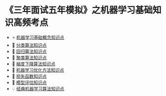 # 《三年面试五年模拟》之机器学习基础知识高频考点

- :star: [机器学习基础概念知识点](机器学习基础概念知识点.md)
- :1234: [分类算法知识点](分类算法知识点.md)
- :blue_book: [回归算法知识点](回归算法知识点.md)
- :closed_book: [聚类算法知识点](聚类算法知识点.md)
- :green_book: [梯度下降算法知识点](池化层知识点.md)
- :orange_book: [机器学习优化方法知识点](机器学习优化方法知识点.md)
- :eyes: [损失函数知识点](损失函数知识点.md)
- :rocket: [模型评估知识点](模型评估知识点.md)
- :bulb: [经典机器学习算法知识点](经典机器学习算法知识点.md)
